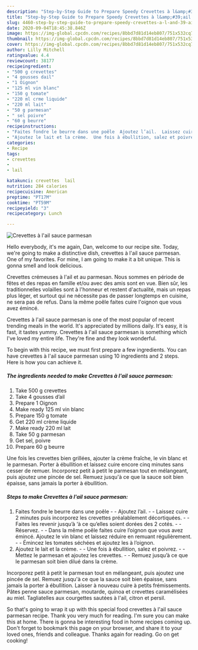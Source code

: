```yaml
---
description: "Step-by-Step Guide to Prepare Speedy Crevettes à l&amp;#39;ail sauce parmesan"
title: "Step-by-Step Guide to Prepare Speedy Crevettes à l&amp;#39;ail sauce parmesan"
slug: 4460-step-by-step-guide-to-prepare-speedy-crevettes-a-l-and-39-ail-sauce-parmesan
date: 2020-09-04T18:45:38.846Z
image: https://img-global.cpcdn.com/recipes/8bbd7d81d14eb807/751x532cq70/crevettes-a-lail-sauce-parmesan-photo-principale-de-la-recette.jpg
thumbnail: https://img-global.cpcdn.com/recipes/8bbd7d81d14eb807/751x532cq70/crevettes-a-lail-sauce-parmesan-photo-principale-de-la-recette.jpg
cover: https://img-global.cpcdn.com/recipes/8bbd7d81d14eb807/751x532cq70/crevettes-a-lail-sauce-parmesan-photo-principale-de-la-recette.jpg
author: Lilly Mitchell
ratingvalue: 4.4
reviewcount: 38177
recipeingredient:
- "500 g crevettes"
- "4 gousses dail"
- "1 Oignon"
- "125 ml vin blanc"
- "150 g tomate"
- "220 ml crme liquide"
- "220 ml lait"
- "50 g parmesan"
- " sel poivre"
- "60 g beurre"
recipeinstructions:
- "Faites fondre le beurre dans une poêle  Ajoutez l’ail.  Laissez cuire 2 minutes puis incorporez les crevettes préalablement décortiquées.  Faites les revenir jusqu’à ‘à ce qu’elles soient dorées des 2 cotés.  Réservez.  Dans la même poêle faites cuire l’oignon que vous avez émincé. Ajoutez le vin blanc et laissez réduire en remuant régulièrement.  Émincez les tomates séchées et ajoutez les à l’oignon."
- "Ajoutez le lait et la crème.  Une fois à ébullition, salez et poivrez.  Mettez le parmesan et ajoutez les crevettes.  Remuez jusqu’à ce que le parmesan soit bien dilué dans la crème."
categories:
- Recipe
tags:
- crevettes
- 
- lail

katakunci: crevettes  lail 
nutrition: 284 calories
recipecuisine: American
preptime: "PT17M"
cooktime: "PT59M"
recipeyield: "3"
recipecategory: Lunch

---
```



![Crevettes à l&#39;ail sauce parmesan](https://img-global.cpcdn.com/recipes/8bbd7d81d14eb807/751x532cq70/crevettes-a-lail-sauce-parmesan-photo-principale-de-la-recette.jpg)

Hello everybody, it's me again, Dan, welcome to our recipe site. Today, we're going to make a distinctive dish, crevettes à l&#39;ail sauce parmesan. One of my favorites. For mine, I am going to make it a bit unique. This is gonna smell and look delicious.

Crevettes crémeuses à l&#39;ail et au parmesan. Nous sommes en période de fêtes et des repas en famille et/ou avec des amis sont en vue. Bien sûr, les traditionnelles volailles sont à l&#39;honneur et restent d&#39;actualité, mais un repas plus léger, et surtout qui ne nécessite pas de passer longtemps en cuisine, ne sera pas de refus. Dans la même poêle faites cuire l&#39;oignon que vous avez émincé.

Crevettes à l&#39;ail sauce parmesan is one of the most popular of recent trending meals in the world. It's appreciated by millions daily. It's easy, it is fast, it tastes yummy. Crevettes à l&#39;ail sauce parmesan is something which I've loved my entire life. They're fine and they look wonderful.


To begin with this recipe, we must first prepare a few ingredients. You can have crevettes à l&#39;ail sauce parmesan using 10 ingredients and 2 steps. Here is how you can achieve it.

<!--inarticleads1-->

##### The ingredients needed to make Crevettes à l&#39;ail sauce parmesan:

1. Take 500 g crevettes
1. Take 4 gousses d’ail
1. Prepare 1 Oignon
1. Make ready 125 ml vin blanc
1. Prepare 150 g tomate
1. Get 220 ml crème liquide
1. Make ready 220 ml lait
1. Take 50 g parmesan
1. Get  sel, poivre
1. Prepare 60 g beurre


Une fois les crevettes bien grillées, ajouter la crème fraîche, le vin blanc et le parmesan. Porter à ébullition et laissez cuire encore cinq minutes sans cesser de remuer. Incorporez petit à petit le parmesan tout en mélangeant, puis ajoutez une pincée de sel. Remuez jusqu&#39;à ce que la sauce soit bien épaisse, sans jamais la porter à ébullition. 

<!--inarticleads2-->

##### Steps to make Crevettes à l&#39;ail sauce parmesan:

1. Faites fondre le beurre dans une poêle -  - Ajoutez l’ail. -  - Laissez cuire 2 minutes puis incorporez les crevettes préalablement décortiquées. -  - Faites les revenir jusqu’à ‘à ce qu’elles soient dorées des 2 cotés. -  - Réservez. -  - Dans la même poêle faites cuire l’oignon que vous avez émincé. Ajoutez le vin blanc et laissez réduire en remuant régulièrement. -  - Émincez les tomates séchées et ajoutez les à l’oignon.
1. Ajoutez le lait et la crème. -  - Une fois à ébullition, salez et poivrez. -  - Mettez le parmesan et ajoutez les crevettes. -  - Remuez jusqu’à ce que le parmesan soit bien dilué dans la crème.


Incorporez petit à petit le parmesan tout en mélangeant, puis ajoutez une pincée de sel. Remuez jusqu&#39;à ce que la sauce soit bien épaisse, sans jamais la porter à ébullition. Laisser à nouveau cuire à petits frémissements. Pâtes penne sauce parmesan, moutarde, quinoa et crevettes caramélisées au miel. Tagliatelles aux courgettes sautées à l&#39;ail, citron et persil. 

So that's going to wrap it up with this special food crevettes à l&#39;ail sauce parmesan recipe. Thank you very much for reading. I'm sure you can make this at home. There is gonna be interesting food in home recipes coming up. Don't forget to bookmark this page on your browser, and share it to your loved ones, friends and colleague. Thanks again for reading. Go on get cooking!
